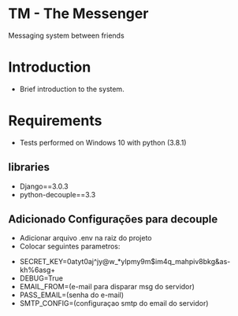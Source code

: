 # TM - The Messenger
Messaging system between friends

# Introduction
 - Brief introduction to the system.

# Requirements
 - Tests performed on Windows 10 with python (3.8.1)

## libraries
 - Django==3.0.3
 - python-decouple==3.3

 ## Adicionado Configurações para decouple
  - Adicionar arquivo .env na raiz do projeto
  - Colocar seguintes parametros:
  * SECRET_KEY=0atyt0aj^jy@w_*ylpmy9m$im4q_mahpiv8bkg&as-kh%6asg+
  * DEBUG=True
  * EMAIL_FROM=(e-mail para disparar msg do servidor)
  * PASS_EMAIL=(senha do e-mail)
  * SMTP_CONFIG=(configuraçao smtp do email do servidor)